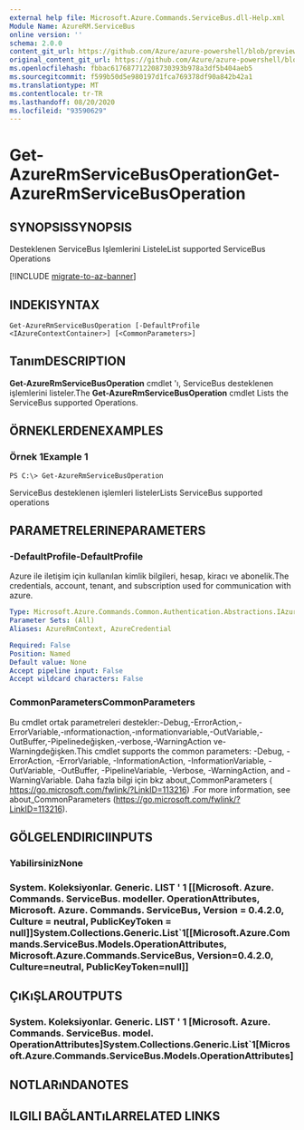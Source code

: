 ```yaml
---
external help file: Microsoft.Azure.Commands.ServiceBus.dll-Help.xml
Module Name: AzureRM.ServiceBus
online version: ''
schema: 2.0.0
content_git_url: https://github.com/Azure/azure-powershell/blob/preview/src/ResourceManager/ServiceBus/Commands.ServiceBus/help/Get-AzureRmServiceBusOperation.md
original_content_git_url: https://github.com/Azure/azure-powershell/blob/preview/src/ResourceManager/ServiceBus/Commands.ServiceBus/help/Get-AzureRmServiceBusOperation.md
ms.openlocfilehash: fbbac617687712208730393b978a3df5b404aeb5
ms.sourcegitcommit: f599b50d5e980197d1fca769378df90a842b42a1
ms.translationtype: MT
ms.contentlocale: tr-TR
ms.lasthandoff: 08/20/2020
ms.locfileid: "93590629"
---
```

# <span data-ttu-id="22acb-101">Get-AzureRmServiceBusOperation</span><span class="sxs-lookup"><span data-stu-id="22acb-101">Get-AzureRmServiceBusOperation</span></span>

## <span data-ttu-id="22acb-102">SYNOPSIS</span><span class="sxs-lookup"><span data-stu-id="22acb-102">SYNOPSIS</span></span>
<span data-ttu-id="22acb-103">Desteklenen ServiceBus Işlemlerini Listele</span><span class="sxs-lookup"><span data-stu-id="22acb-103">List supported ServiceBus Operations</span></span>

[!INCLUDE [migrate-to-az-banner](../../includes/migrate-to-az-banner.md)]

## <span data-ttu-id="22acb-104">INDEKI</span><span class="sxs-lookup"><span data-stu-id="22acb-104">SYNTAX</span></span>

```
Get-AzureRmServiceBusOperation [-DefaultProfile <IAzureContextContainer>] [<CommonParameters>]
```

## <span data-ttu-id="22acb-105">Tanım</span><span class="sxs-lookup"><span data-stu-id="22acb-105">DESCRIPTION</span></span>
<span data-ttu-id="22acb-106">**Get-AzureRmServiceBusOperation** cmdlet 'ı, ServiceBus desteklenen işlemlerini listeler.</span><span class="sxs-lookup"><span data-stu-id="22acb-106">The **Get-AzureRmServiceBusOperation** cmdlet Lists the ServiceBus supported Operations.</span></span>

## <span data-ttu-id="22acb-107">ÖRNEKLERDEN</span><span class="sxs-lookup"><span data-stu-id="22acb-107">EXAMPLES</span></span>

### <span data-ttu-id="22acb-108">Örnek 1</span><span class="sxs-lookup"><span data-stu-id="22acb-108">Example 1</span></span>
```
PS C:\> Get-AzureRmServiceBusOperation
```

<span data-ttu-id="22acb-109">ServiceBus desteklenen işlemleri listeler</span><span class="sxs-lookup"><span data-stu-id="22acb-109">Lists ServiceBus supported operations</span></span>

## <span data-ttu-id="22acb-110">PARAMETRELERINE</span><span class="sxs-lookup"><span data-stu-id="22acb-110">PARAMETERS</span></span>

### <span data-ttu-id="22acb-111">-DefaultProfile</span><span class="sxs-lookup"><span data-stu-id="22acb-111">-DefaultProfile</span></span>
<span data-ttu-id="22acb-112">Azure ile iletişim için kullanılan kimlik bilgileri, hesap, kiracı ve abonelik.</span><span class="sxs-lookup"><span data-stu-id="22acb-112">The credentials, account, tenant, and subscription used for communication with azure.</span></span>

```yaml
Type: Microsoft.Azure.Commands.Common.Authentication.Abstractions.IAzureContextContainer
Parameter Sets: (All)
Aliases: AzureRmContext, AzureCredential

Required: False
Position: Named
Default value: None
Accept pipeline input: False
Accept wildcard characters: False
```

### <span data-ttu-id="22acb-113">CommonParameters</span><span class="sxs-lookup"><span data-stu-id="22acb-113">CommonParameters</span></span>
<span data-ttu-id="22acb-114">Bu cmdlet ortak parametreleri destekler:-Debug,-ErrorAction,-ErrorVariable,-ınformationaction,-ınformationvariable,-OutVariable,-OutBuffer,-Pipelinedeğişken,-verbose,-WarningAction ve-Warningdeğişken.</span><span class="sxs-lookup"><span data-stu-id="22acb-114">This cmdlet supports the common parameters: -Debug, -ErrorAction, -ErrorVariable, -InformationAction, -InformationVariable, -OutVariable, -OutBuffer, -PipelineVariable, -Verbose, -WarningAction, and -WarningVariable.</span></span> <span data-ttu-id="22acb-115">Daha fazla bilgi için bkz about_CommonParameters ( https://go.microsoft.com/fwlink/?LinkID=113216) .</span><span class="sxs-lookup"><span data-stu-id="22acb-115">For more information, see about_CommonParameters (https://go.microsoft.com/fwlink/?LinkID=113216).</span></span>

## <span data-ttu-id="22acb-116">GÖLGELENDIRICI</span><span class="sxs-lookup"><span data-stu-id="22acb-116">INPUTS</span></span>

### <span data-ttu-id="22acb-117">Yabilirsiniz</span><span class="sxs-lookup"><span data-stu-id="22acb-117">None</span></span>

### <span data-ttu-id="22acb-118">System. Koleksiyonlar. Generic. LIST ' 1 [[Microsoft. Azure. Commands. ServiceBus. modeller. OperationAttributes, Microsoft. Azure. Commands. ServiceBus, Version = 0.4.2.0, Culture = neutral, PublicKeyToken = null]]</span><span class="sxs-lookup"><span data-stu-id="22acb-118">System.Collections.Generic.List\`1[[Microsoft.Azure.Commands.ServiceBus.Models.OperationAttributes, Microsoft.Azure.Commands.ServiceBus, Version=0.4.2.0, Culture=neutral, PublicKeyToken=null]]</span></span>

## <span data-ttu-id="22acb-119">ÇıKıŞLAR</span><span class="sxs-lookup"><span data-stu-id="22acb-119">OUTPUTS</span></span>

### <span data-ttu-id="22acb-120">System. Koleksiyonlar. Generic. LIST ' 1 [Microsoft. Azure. Commands. ServiceBus. model. OperationAttributes]</span><span class="sxs-lookup"><span data-stu-id="22acb-120">System.Collections.Generic.List\`1[Microsoft.Azure.Commands.ServiceBus.Models.OperationAttributes]</span></span>

## <span data-ttu-id="22acb-121">NOTLARıNDA</span><span class="sxs-lookup"><span data-stu-id="22acb-121">NOTES</span></span>

## <span data-ttu-id="22acb-122">ILGILI BAĞLANTıLAR</span><span class="sxs-lookup"><span data-stu-id="22acb-122">RELATED LINKS</span></span>

